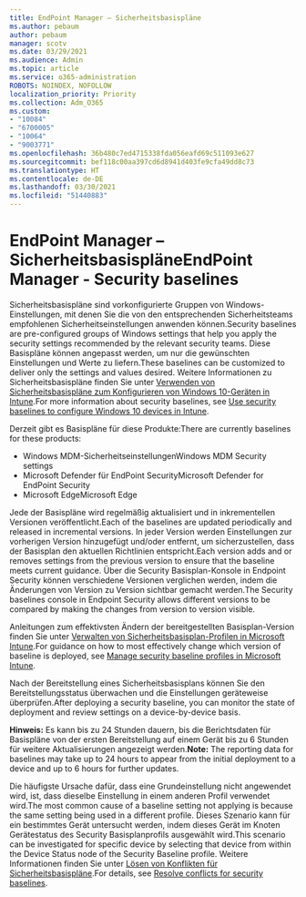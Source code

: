 ```yaml
---
title: EndPoint Manager – Sicherheitsbasispläne
ms.author: pebaum
author: pebaum
manager: scotv
ms.date: 03/29/2021
ms.audience: Admin
ms.topic: article
ms.service: o365-administration
ROBOTS: NOINDEX, NOFOLLOW
localization_priority: Priority
ms.collection: Adm_O365
ms.custom:
- "10084"
- "6700005"
- "10064"
- "9003771"
ms.openlocfilehash: 36b480c7ed4715338fda056eafd69c511093e627
ms.sourcegitcommit: bef118c00aa397cd6d8941d403fe9cfa49dd8c73
ms.translationtype: HT
ms.contentlocale: de-DE
ms.lasthandoff: 03/30/2021
ms.locfileid: "51440883"
---
```

# <a name="endpoint-manager---security-baselines"></a><span data-ttu-id="d381b-102">EndPoint Manager – Sicherheitsbasispläne</span><span class="sxs-lookup"><span data-stu-id="d381b-102">EndPoint Manager - Security baselines</span></span>

<span data-ttu-id="d381b-103">Sicherheitsbasispläne sind vorkonfigurierte Gruppen von Windows-Einstellungen, mit denen Sie die von den entsprechenden Sicherheitsteams empfohlenen Sicherheitseinstellungen anwenden können.</span><span class="sxs-lookup"><span data-stu-id="d381b-103">Security baselines are pre-configured groups of Windows settings that help you apply the security settings recommended by the relevant security teams.</span></span> <span data-ttu-id="d381b-104">Diese Basispläne können angepasst werden, um nur die gewünschten Einstellungen und Werte zu liefern.</span><span class="sxs-lookup"><span data-stu-id="d381b-104">These baselines can be customized to deliver only the settings and values desired.</span></span> <span data-ttu-id="d381b-105">Weitere Informationen zu Sicherheitsbasispläne finden Sie unter [Verwenden von Sicherheitsbasispläne zum Konfigurieren von Windows 10-Geräten in Intune](https://docs.microsoft.com/mem/intune/protect/security-baselines).</span><span class="sxs-lookup"><span data-stu-id="d381b-105">For more information about security baselines, see [Use security baselines to configure Windows 10 devices in Intune](https://docs.microsoft.com/mem/intune/protect/security-baselines).</span></span>

<span data-ttu-id="d381b-106">Derzeit gibt es Basispläne für diese Produkte:</span><span class="sxs-lookup"><span data-stu-id="d381b-106">There are currently baselines for these products:</span></span>

- <span data-ttu-id="d381b-107">Windows MDM-Sicherheitseinstellungen</span><span class="sxs-lookup"><span data-stu-id="d381b-107">Windows MDM Security settings</span></span>
- <span data-ttu-id="d381b-108">Microsoft Defender für EndPoint Security</span><span class="sxs-lookup"><span data-stu-id="d381b-108">Microsoft Defender for EndPoint Security</span></span>
- <span data-ttu-id="d381b-109">Microsoft Edge</span><span class="sxs-lookup"><span data-stu-id="d381b-109">Microsoft Edge</span></span>

<span data-ttu-id="d381b-110">Jede der Basispläne wird regelmäßig aktualisiert und in inkrementellen Versionen veröffentlicht.</span><span class="sxs-lookup"><span data-stu-id="d381b-110">Each of the baselines are updated periodically and released in incremental versions.</span></span> <span data-ttu-id="d381b-111">In jeder Version werden Einstellungen zur vorherigen Version hinzugefügt und/oder entfernt, um sicherzustellen, dass der Basisplan den aktuellen Richtlinien entspricht.</span><span class="sxs-lookup"><span data-stu-id="d381b-111">Each version adds and or removes settings from the previous version to ensure that the baseline meets current guidance.</span></span> <span data-ttu-id="d381b-112">Über die Security Basisplan-Konsole in Endpoint Security können verschiedene Versionen verglichen werden, indem die Änderungen von Version zu Version sichtbar gemacht werden.</span><span class="sxs-lookup"><span data-stu-id="d381b-112">The Security baselines console in Endpoint Security allows different versions to be compared by making the changes from version to version visible.</span></span>

<span data-ttu-id="d381b-113">Anleitungen zum effektivsten Ändern der bereitgestellten Basisplan-Version finden Sie unter [Verwalten von Sicherheitsbasisplan-Profilen in Microsoft Intune](https://docs.microsoft.com/mem/intune/protect/security-baselines-configure).</span><span class="sxs-lookup"><span data-stu-id="d381b-113">For guidance on how to most effectively change which version of baseline is deployed, see [Manage security baseline profiles in Microsoft Intune](https://docs.microsoft.com/mem/intune/protect/security-baselines-configure).</span></span>

<span data-ttu-id="d381b-114">Nach der Bereitstellung eines Sicherheitsbasisplans können Sie den Bereitstellungsstatus überwachen und die Einstellungen geräteweise überprüfen.</span><span class="sxs-lookup"><span data-stu-id="d381b-114">After deploying a security baseline, you can monitor the state of deployment and review settings on a device-by-device basis.</span></span>

<span data-ttu-id="d381b-115">**Hinweis:** Es kann bis zu 24 Stunden dauern, bis die Berichtsdaten für Basispläne von der ersten Bereitstellung auf einem Gerät bis zu 6 Stunden für weitere Aktualisierungen angezeigt werden.</span><span class="sxs-lookup"><span data-stu-id="d381b-115">**Note:** The reporting data for baselines may take up to 24 hours to appear from the initial deployment to a device and up to 6 hours for further updates.</span></span> 

<span data-ttu-id="d381b-116">Die häufigste Ursache dafür, dass eine Grundeinstellung nicht angewendet wird, ist, dass dieselbe Einstellung in einem anderen Profil verwendet wird.</span><span class="sxs-lookup"><span data-stu-id="d381b-116">The most common cause of a baseline setting not applying is because the same setting being used in a different profile.</span></span> <span data-ttu-id="d381b-117">Dieses Szenario kann für ein bestimmtes Gerät untersucht werden, indem dieses Gerät im Knoten Gerätestatus des Security Basisplanprofils ausgewählt wird.</span><span class="sxs-lookup"><span data-stu-id="d381b-117">This scenario can be investigated for specific device by selecting that device from within the Device Status node of the Security Baseline profile.</span></span> <span data-ttu-id="d381b-118">Weitere Informationen finden Sie unter [Lösen von Konflikten für Sicherheitsbasispläne](https://docs.microsoft.com/mem/intune/protect/security-baselines-monitor#resolve-conflicts-for-security-baselines).</span><span class="sxs-lookup"><span data-stu-id="d381b-118">For details, see [Resolve conflicts for security baselines](https://docs.microsoft.com/mem/intune/protect/security-baselines-monitor#resolve-conflicts-for-security-baselines).</span></span>